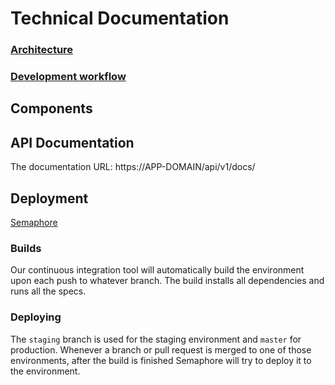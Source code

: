 # Technical Documentation

<!-- Main themes -->
### [Architecture](architecture.md)
### [Development workflow](development_workflow.md)

<!-- mostly helpers and stimulus controllers -->
## Components
<!-- ### [Dropdown](components/dropdown.md) -->

## API Documentation

The documentation URL: https://APP-DOMAIN/api/v1/docs/

## Deployment
[Semaphore](https://semaphoreci.com/APP-REPO-NAME)

### Builds
Our continuous integration tool will automatically build the environment upon each push to whatever branch.
The build installs all dependencies and runs all the specs.

### Deploying
The `staging` branch is used for the staging environment and `master` for production.
Whenever a branch or pull request is merged to one of those environments, after the build is finished Semaphore will try to deploy it to the environment.
